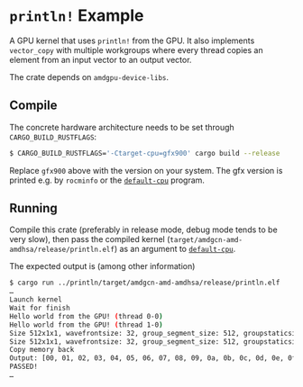 # `println!` Example

A GPU kernel that uses `println!` from the GPU.
It also implements `vector_copy` with multiple workgroups where every thread copies an element from an input vector to an output vector.

The crate depends on `amdgpu-device-libs`.

## Compile

The concrete hardware architecture needs to be set through `CARGO_BUILD_RUSTFLAGS`:
```bash
$ CARGO_BUILD_RUSTFLAGS='-Ctarget-cpu=gfx900' cargo build --release
```

Replace `gfx900` above with the version on your system.
The gfx version is printed e.g. by `rocminfo` or the [`default-cpu`](../default-cpu) program.

## Running

Compile this crate (preferably in release mode, debug mode tends to be very slow),
then pass the compiled kernel (`target/amdgcn-amd-amdhsa/release/println.elf`) as an argument to [`default-cpu`](../default-cpu).

The expected output is (among other information)
```bash
$ cargo run ../println/target/amdgcn-amd-amdhsa/release/println.elf
…
Launch kernel
Wait for finish
Hello world from the GPU! (thread 0-0)
Hello world from the GPU! (thread 1-0)
Size 512x1x1, wavefrontsize: 32, group_segment_size: 512, groupstaticsize: 0
Size 512x1x1, wavefrontsize: 32, group_segment_size: 512, groupstaticsize: 0
Copy memory back
Output: [00, 01, 02, 03, 04, 05, 06, 07, 08, 09, 0a, 0b, 0c, 0d, 0e, 0f, 10, 11, 12, 13, 14, 15, 16, 17, 18, 19, 1a, 1b, 1c, 1d, 1e, 1f]
PASSED!
…
```
